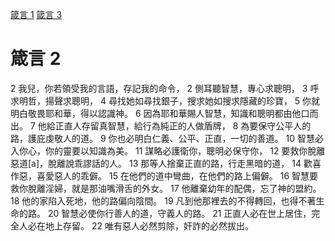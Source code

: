 [箴言 1](/Bible/Proverbs1.html) [箴言 3](/Bible/Proverbs3.html)

# 箴言 2

2 我兒，你若領受我的言語，存記我的命令， 2 側耳聽智慧，專心求聰明， 3 呼求明哲，揚聲求聰明， 4 尋找她如尋找銀子，搜求她如搜求隱藏的珍寶， 5 你就明白敬畏耶和華，得以認識神。 6 因為耶和華賜人智慧，知識和聰明都由他口而出。 7 他給正直人存留真智慧，給行為純正的人做盾牌， 8 為要保守公平人的路，護庇虔敬人的道。 9 你也必明白仁義、公平、正直，一切的善道。 10 智慧必入你心，你的靈要以知識為美。 11 謀略必護衛你，聰明必保守你， 12 要救你脫離惡道[a]，脫離說乖謬話的人。 13 那等人捨棄正直的路，行走黑暗的道， 14 歡喜作惡，喜愛惡人的乖僻。 15 在他們的道中彎曲，在他們的路上偏僻。 16 智慧要救你脫離淫婦，就是那油嘴滑舌的外女。 17 他離棄幼年的配偶，忘了神的盟約。 18 他的家陷入死地，他的路偏向陰間。 19 凡到他那裡去的不得轉回，也得不著生命的路。 20 智慧必使你行善人的道，守義人的路。 21 正直人必在世上居住，完全人必在地上存留。 22 唯有惡人必然剪除，奸詐的必然拔出。
